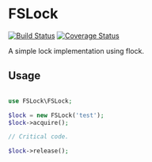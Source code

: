 FSLock
==========

[![Build Status](https://travis-ci.org/yriveiro/php-FSLock.png?branch=master)](https://travis-ci.org/yriveiro/php-FSLock)
[![Coverage Status](https://coveralls.io/repos/yriveiro/php-FSLock/badge.png)](https://coveralls.io/r/yriveiro/php-FSLock)

A simple lock implementation using flock.

Usage
-----

```PHP

use FSLock\FSLock;

$lock = new FSLock('test');
$lock->acquire();

// Critical code.

$lock->release();

